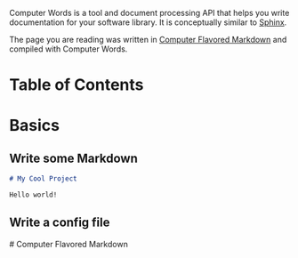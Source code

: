 Computer Words is a tool and document processing API that helps you write
documentation for your software library. It is conceptually similar to
[Sphinx](http://sphinx-doc.org/).

The page you are reading was written in
[Computer Flavored Markdown](#computer-flavored-markdown) and compiled
with Computer Words.

<h1 skip_toc=True>Table of Contents</h1>

<table-of-contents />

# Basics

## Write some Markdown

```markdown filename=index.md
# My Cool Project

Hello world!
```

## Write a config file

<a name="computer-flavored-markdown" />
# Computer Flavored Markdown